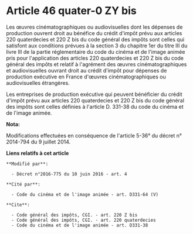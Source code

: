 # Article 46 quater-0 ZY bis

Les œuvres cinématographiques ou audiovisuelles dont les dépenses de production ouvrent droit au bénéfice du crédit d'impôt
prévu aux articles 220 quaterdecies et 220 Z bis du code général des impôts sont celles qui satisfont aux conditions prévues
à la section 3 du chapitre 1er du titre III du livre III de la partie réglementaire du code du cinéma et de l'image animée
pris pour l'application des articles 220 quaterdecies et 220 Z bis du code général des impôts et relatif à l'agrément des
œuvres cinématographiques et audiovisuelles ouvrant droit au crédit d'impôt pour dépenses de production exécutive en France
d'œuvres cinématographiques ou audiovisuelles étrangères. 

Les entreprises de production exécutive qui peuvent bénéficier du crédit d'impôt prévu aux articles 220 quaterdecies et 220 Z
bis du code général des impôts sont celles définies à l'article D. 331-38 du code du cinéma et de l'image animée.

**Nota:**

Modifications effectuées en conséquence de l'article 5-36° du décret n° 2014-794 du 9 juillet 2014.

**Liens relatifs à cet article**

	**Modifié par**:

	  - Décret n°2016-775 du 10 juin 2016 - art. 4

	**Cité par**:

	  - Code du cinéma et de l'image animée - art. D331-64 (V)

	**Cite**:

	  - Code général des impôts, CGI. - art. 220 Z bis
	  - Code général des impôts, CGI. - art. 220 quaterdecies
	  - Code du cinéma et de l'image animée - art. D331-38
